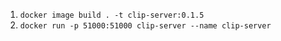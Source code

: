 1. `docker image build . -t clip-server:0.1.5`
2. `docker run -p 51000:51000 clip-server --name clip-server`
